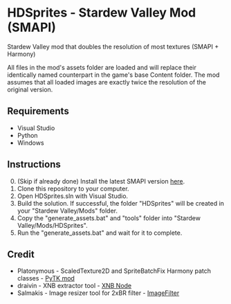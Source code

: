 # HDSprites - Stardew Valley Mod (SMAPI)
Stardew Valley mod that doubles the resolution of most textures (SMAPI + Harmony) 

All files in the mod's assets folder are loaded and will replace their identically named counterpart in the game's base Content folder. The mod assumes that all loaded images are exactly twice the resolution of the original version.

## Requirements
* Visual Studio
* Python
* Windows

## Instructions
0. (Skip if already done) Install the latest SMAPI version [here](https://smapi.io/). 
1. Clone this repository to your computer.
2. Open HDSprites.sln with Visual Studio.
3. Build the solution. If successful, the folder "HDSprites" will be created in your "Stardew Valley/Mods" folder.
4. Copy the "generate_assets.bat" and "tools" folder into "Stardew Valley/Mods/HDSprites".
5. Run the "generate_assets.bat" and wait for it to complete.

## Credit
* Platonymous - ScaledTexture2D and SpriteBatchFix Harmony patch classes - [PyTK mod](https://github.com/Platonymous/Stardew-Valley-Mods/blob/master/PyTK)
* draivin - XNB extractor tool - [XNB Node](https://github.com/draivin/XNBNode)
* Salmakis - Image resizer tool for 2xBR filter - [ImageFilter](https://github.com/Salmakis/ImageFilterCollection)
